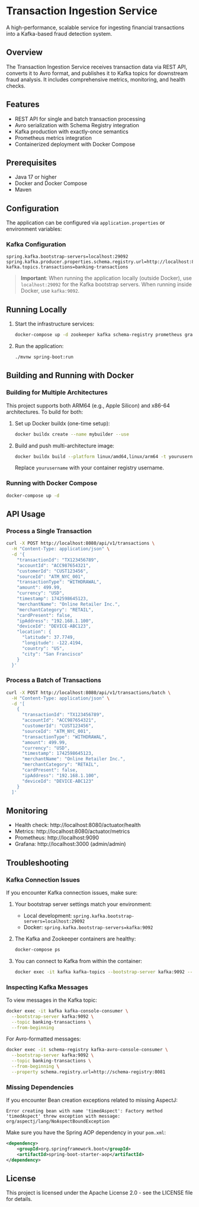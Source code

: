 # Transaction Ingestion Service

A high-performance, scalable service for ingesting financial transactions into a Kafka-based fraud detection system.

## Overview

The Transaction Ingestion Service receives transaction data via REST API, converts it to Avro format, and publishes it to Kafka topics for downstream fraud analysis. It includes comprehensive metrics, monitoring, and health checks.

## Features

- REST API for single and batch transaction processing
- Avro serialization with Schema Registry integration
- Kafka production with exactly-once semantics
- Prometheus metrics integration
- Containerized deployment with Docker Compose

## Prerequisites

- Java 17 or higher
- Docker and Docker Compose
- Maven

## Configuration

The application can be configured via `application.properties` or environment variables:

### Kafka Configuration

```properties
spring.kafka.bootstrap-servers=localhost:29092
spring.kafka.producer.properties.schema.registry.url=http://localhost:8081
kafka.topics.transactions=banking-transactions
```

> **Important**: When running the application locally (outside Docker), use `localhost:29092` for the Kafka bootstrap servers. When running inside Docker, use `kafka:9092`.

## Running Locally

1. Start the infrastructure services:
   ```bash
   docker-compose up -d zookeeper kafka schema-registry prometheus grafana
   ```

2. Run the application:
   ```bash
   ./mvnw spring-boot:run
   ```

## Building and Running with Docker

### Building for Multiple Architectures

This project supports both ARM64 (e.g., Apple Silicon) and x86-64 architectures. To build for both:

1. Set up Docker buildx (one-time setup):
   ```bash
   docker buildx create --name mybuilder --use
   ```

2. Build and push multi-architecture image:
   ```bash
   docker buildx build --platform linux/amd64,linux/arm64 -t yourusername/transaction-ingestion-service:latest --push .
   ```

   Replace `yourusername` with your container registry username.

### Running with Docker Compose

```bash
docker-compose up -d
```

## API Usage

### Process a Single Transaction

```bash
curl -X POST http://localhost:8080/api/v1/transactions \
  -H "Content-Type: application/json" \
  -d '{
    "transactionId": "TX123456789",
    "accountId": "ACC987654321",
    "customerId": "CUST123456",
    "sourceId": "ATM_NYC_001",
    "transactionType": "WITHDRAWAL",
    "amount": 499.99,
    "currency": "USD",
    "timestamp": 1742598645123,
    "merchantName": "Online Retailer Inc.",
    "merchantCategory": "RETAIL",
    "cardPresent": false,
    "ipAddress": "192.168.1.100",
    "deviceId": "DEVICE-ABC123",
    "location": {
      "latitude": 37.7749,
      "longitude": -122.4194,
      "country": "US",
      "city": "San Francisco"
    }
  }'
```

### Process a Batch of Transactions

```bash
curl -X POST http://localhost:8080/api/v1/transactions/batch \
  -H "Content-Type: application/json" \
  -d '[
    {
      "transactionId": "TX123456789",
      "accountId": "ACC987654321",
      "customerId": "CUST123456",
      "sourceId": "ATM_NYC_001",
      "transactionType": "WITHDRAWAL",
      "amount": 499.99,
      "currency": "USD",
      "timestamp": 1742598645123,
      "merchantName": "Online Retailer Inc.",
      "merchantCategory": "RETAIL",
      "cardPresent": false,
      "ipAddress": "192.168.1.100",
      "deviceId": "DEVICE-ABC123"
    }
  ]'
```

## Monitoring

- Health check: http://localhost:8080/actuator/health
- Metrics: http://localhost:8080/actuator/metrics
- Prometheus: http://localhost:9090
- Grafana: http://localhost:3000 (admin/admin)

## Troubleshooting

### Kafka Connection Issues

If you encounter Kafka connection issues, make sure:

1. Your bootstrap server settings match your environment:
   - Local development: `spring.kafka.bootstrap-servers=localhost:29092`
   - Docker: `spring.kafka.bootstrap-servers=kafka:9092`

2. The Kafka and Zookeeper containers are healthy:
   ```bash
   docker-compose ps
   ```

3. You can connect to Kafka from within the container:
   ```bash
   docker exec -it kafka kafka-topics --bootstrap-server kafka:9092 --list
   ```

### Inspecting Kafka Messages

To view messages in the Kafka topic:

```bash
docker exec -it kafka kafka-console-consumer \
  --bootstrap-server kafka:9092 \
  --topic banking-transactions \
  --from-beginning
```

For Avro-formatted messages:

```bash
docker exec -it schema-registry kafka-avro-console-consumer \
  --bootstrap-server kafka:9092 \
  --topic banking-transactions \
  --from-beginning \
  --property schema.registry.url=http://schema-registry:8081
```

### Missing Dependencies

If you encounter Bean creation exceptions related to missing AspectJ:

```
Error creating bean with name 'timedAspect': Factory method 'timedAspect' threw exception with message: org/aspectj/lang/NoAspectBoundException
```

Make sure you have the Spring AOP dependency in your `pom.xml`:

```xml
<dependency>
    <groupId>org.springframework.boot</groupId>
    <artifactId>spring-boot-starter-aop</artifactId>
</dependency>
```

## License

This project is licensed under the Apache License 2.0 - see the LICENSE file for details.